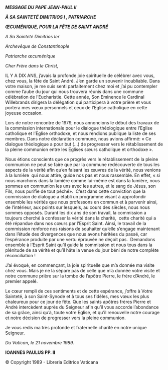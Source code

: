 ***MESSAGE DU PAPE JEAN-PAUL II***

***À SA SAINTETÉ DIMITRIOS I , PATRIARCHE***

***ŒCUMÉNIQUE, POUR LA FÊTE DE SAINT ANDRÉ***

*A Sa Sainteté Dimitrios Ier*

*Archevêque de Constantinople*

*Patriarche œcuménique*

*Cher Frère dans le Christ,*

IL Y A DIX ANS, j’avais la profonde joie spirituelle de célébrer avec vous, chez vous, la fête de Saint André. J’en garde un souvenir inoubliable. Dans votre maison, je me suis senti parfaitement chez moi et j’ai pu contempler comme l’aube du jour qui nous trouvera réunis dans une commune célébration de l’Eucharistie. Cette année, Son Eminence le Cardinal Willebrands dirigera la délégation qui participera à votre prière et vous portera mes vœux personnels et ceux de l’Eglise catholique en cette joyeuse occasion.

Lors de notre rencontre de 1979, nous annoncions le début des travaux de la commission internationale pour le dialogue théologique entre l’Eglise catholique et l’Eglise orthodoxe, et nous rendions publique la liste de ses membres. Dans notre déclaration commune, nous avions affirmé: « Ce dialogue théologique a pour but (...) de progresser vers le rétablissement de la pleine communion entre les Eglises sœurs catholique et orthodoxe ».

Nous étions conscients que ce progrès vers le rétablissement de la pleine communion ne peut se faire que par la commune redécouverte de tous les aspects de la vérité afin qu’en faisant les œuvres de la vérité, nous venions à la lumière  qui nous attire, guide nos pas et nous rassemble. En effet, « si nous marchons dans la lumière comme lui-même est dans la lumière, nous sommes en communion les uns avec les autres, et le sang de Jésus, son Fils, nous purifie de tout péché».  C’est dans cette conviction que la commission de dialogue a établi un programme visant à approfondir ensemble les vérités que nous professons en commun et à parvenir ainsi, de l’intérieur, aux points sur lesquels, au cours des siècles, nous nous sommes opposés. Durant les dix ans de son travail, la commission a toujours cherché à confesser la vérité dans la charité,  cette charité qui a été répandue dans nos cœurs par l’Esprit Saint. Ainsi, le travail de la commission renforce nos raisons de souhaiter qu’elle s’engage maintenant dans l’étude des divergences que nous avons héritées du passé, car l’espérance produite par une vertu éprouvée ne déçoit pas.  Demandons ensemble à l’Esprit Saint qu’il guide la commission et nous tous dans la plénitude de sa vérité et qu’il hâte la venue du jour béni de notre complète réconciliation !

J’ai évoqué, en commençant, la joie spirituelle que m’a donnée ma visite chez vous. Mais je ne la sépare pas de celle que m’a donnée votre visite et notre commune prière sur la tombe de l’apôtre Pierre, le frère d’André, le premier appelé.

Le cœur rempli de ces sentiments et de cette espérance, j’offre à Votre Sainteté, à son Saint-Synode et à tous ses fidèles, mes vœux les plus chaleureux pour ce jour de fête. Que les saints apôtres frères Pierre et André intercèdent auprès du Seigneur afin qu’il vous accorde l’abondance de sa grâce, ainsi qu’à, toute votre Eglise, et qu’il renouvelle notre courage et notre décision de progresser vers la pleine communion.

Je vous redis ma très profonde et fraternelle charité en notre unique Seigneur.

*Du Vatican, le 21 novembre 1989.*

**IOANNES PAULUS PP. II**

© Copyright 1989 - Libreria Editrice Vaticana